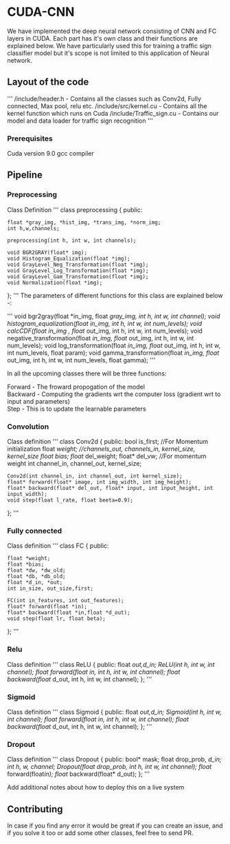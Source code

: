 # CUDA-CNN

We have implemented the deep neural network consisting of CNN and FC layers in CUDA. Each part has it's own class and their functions are explained below. We have particularly used this for training a traffic sign classifier model but it's scope is not limited to this application of Neural network.  

## Layout of the code

'''
/include/header.h - Contains all the classes such as Conv2d, Fully connected, Max pool, relu etc.
/include/src/kernel.cu - Contains all the kernel function which runs on Cuda
/include/Traffic_sign.cu - Contains our model and data loader for traffic sign recognition
'''

### Prerequisites
Cuda version 9.0
gcc compiler


## Pipeline

### Preprocessing

Class Definition
'''
class preprocessing
{
public:
    
    float *gray_img, *hist_img, *trans_img, *norm_img;
    int h,w,channels;
    
    preprocessing(int h, int w, int channels);
    
    void BGR2GRAY(float* img);
    void Histogram_Equalization(float *img);
    void GrayLevel_Neg_Transformation(float *img);
    void GrayLevel_Log_Transformation(float *img);
    void GrayLevel_Gam_Transformation(float *img);
    void Normalization(float *img);
};
'''
The parameters of different functions for this class are explained below -:

'''
void bgr2gray(float *in_img, float *gray_img, int h, int w, int channel);
void histogram_equalization(float *in_img, int h, int w, int num_levels);
void calcCDF(float* in_img , float* out_img, int h, int w, int num_levels);
void negative_transformation(float *in_img, float* out_img, int h, int w, int num_levels);
void log_transformation(float *in_img, float* out_img, int h, int w, int num_levels, float param);
void gamma_transformation(float *in_img, float* out_img, int h, int w, int num_levels, float gamma);
''' 

In all the upcoming classes there will be three functions:<br />

Forward - The froward propogation of the model<br />
Backward - Computing the gradients wrt the computer loss (gradient wrt to input and parameters)<br />
Step - This is to update the learnable parameters <br />


### Convolution

Class definition
'''
class Conv2d
{
public:
	bool is_first; //For Momentum initialization
	float *weight; //channels_out, channels_in, kernel_size, kernel_size
	float bias;
	float* del_weight;
	float* del_vw; //For momentum weight
	int channel_in, channel_out, kernel_size;

	Conv2d(int channel_in, int channel_out, int kernel_size);
	float* forward(float* image, int img_width, int img_height);
	float* backward(float* del_out, float* input, int input_height, int input_width);
	void step(float l_rate, float beeta=0.9);
};
'''

### Fully connected

Class definition
'''
class FC
{
public:

    float *weight;
    float *bias;
    float *dw, *dw_old;
    float *db, *db_old;
    float *d_in, *out;
    int in_size, out_size,first;

    FC(int in_features, int out_features);
    float* forward(float *in);
    float* backward(float *in,float *d_out);
    void step(float lr, float beta);
};
'''
### Relu

Class definition
'''
class ReLU
{
public:
    float *out,*d_in;
    ReLU(int h, int w, int channel);
	float* forward(float *in, int h, int w, int channel);
	float* backward(float* d_out, int h, int w, int channel);
};
'''
### Sigmoid

Class definition
'''
class Sigmoid
{
public:
    float *out,*d_in;
    Sigmoid(int h, int w, int channel);
    float* forward(float *in, int h, int w, int channel);
    float* backward(float* d_out, int h, int w, int channel);
};
'''

### Dropout

Class definition
'''
class Dropout
{
public:
    bool* mask;
    float drop_prob, *d_in;
    int h, w, channel;
    Dropout(float drop_prob, int h, int w, int channel);
    float* forward(float*in);
    float* backward(float* d_out);
};
'''



Add additional notes about how to deploy this on a live system


## Contributing

In case if you find any error it would be great if you can create an issue, and if you solve it too or add some other classes, feel free to send PR.

